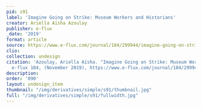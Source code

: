 ```yaml
---
pid: s91
label: 'Imagine Going on Strike: Museum Workers and Historians'
creator: Ariella Aïsha Azoulay
publisher: e-flux
_date: '2019'
format: article
source: https://www.e-flux.com/journal/104/299944/imagine-going-on-strike-museum-workers-and-historians/
clio:
collection: undesign
citation: 'Azoulay, Ariella Aïsha. "Imagine Going on Strike: Museum Workers and Historians."
  e-flux 104, (November 2019), https://www.e-flux.com/journal/104/299944/imagine-going-on-strike-museum-workers-and-historians/.'
description:
order: '090'
layout: undesign_item
thumbnail: "/img/derivatives/simple/s91/thumbnail.jpg"
full: "/img/derivatives/simple/s91/fullwidth.jpg"
---
```

